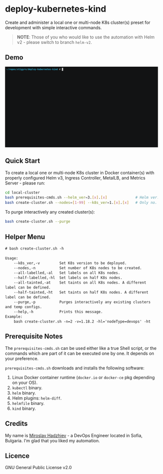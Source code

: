# deploy-kubernetes-kind

Create and administer a local one or multi-node K8s cluster(s) preset for development with simple interactive commands.

> **NOTE**: Those of you who would like to use the automation with Helm v2 - please switch to branch `helm-v2`.

## Demo

![gif](demo.gif)

## Quick Start

To create a local one or multi-node K8s cluster in Docker container(s) with properly configured Helm v3, Ingress Controller, MetalLB, and Metrics Server - please run:

```bash
cd local-cluster
bash prerequisites-cmds.sh --helm_ver=3.[x].[x]             # Helm ver. is optional.
bash create-cluster.sh --nodes=[1-99] --k8s_ver=1.[x].[x]   # Only no. of K8s nodes is mandatory.
```

To purge interactively any created cluster(s):

```bash
bash create-cluster.sh --purge
```

## Helper Menu

```console
# bash create-cluster.sh -h

Usage:
    --k8s_ver,-v         Set K8s version to be deployed.
    --nodes,-n           Set number of K8s nodes to be created.
    --all-labelled,-al   Set labels on all K8s nodes.
    --half-labelled,-hl  Set labels on half K8s nodes.
    --all-tainted,-at    Set taints on all K8s nodes. A different label can be defined.
    --half-tainted,-ht   Set taints on half K8s nodes. A different label can be defined.
    --purge,-p           Purges interactively any existing clusters and temp configs.
    --help,-h            Prints this message.
Example:
    bash create-cluster.sh -n=2 -v=1.18.2 -hl='nodeType=devops' -ht
```

## Prerequisite Notes

The `prerequisites-cmds.sh` can be used either like a true Shell script, or the commands which are part of it can be executed one by one. It depends on your preference.

`prerequisites-cmds.sh` downloads and installs the following software:

1. Linux Docker container runtime (`docker.io` or `docker-ce` pkg depending on your OS).
2. `kubectl` binary.
3. `helm` binary.
4. Helm plugins: `helm-diff`.
5. `helmfile` binary.
6. `kind` binary.

## Credits

My name is [Miroslav Hadzhiev](https://www.linkedin.com/in/mehadzhiev/) - a DevOps Engineer located in Sofia, Bulgaria. I'm glad that you liked my automation.

## Licence

GNU General Public License v2.0
